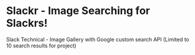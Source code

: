 # Slackr - Image Searching for Slackrs!
Slack Technical - Image Gallery with Google custom search API (Limited to 10 search results for project)
